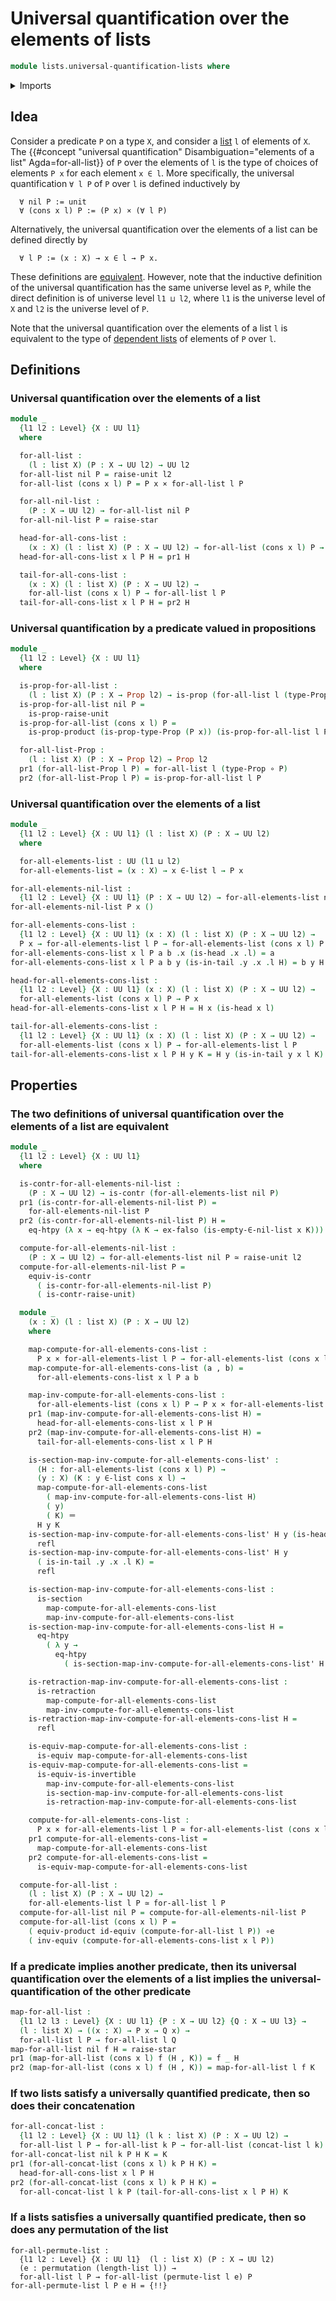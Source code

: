 # Universal quantification over the elements of lists

```agda
module lists.universal-quantification-lists where
```

<details><summary>Imports</summary>

```agda
open import foundation.cartesian-product-types
open import foundation.contractible-types
open import foundation.dependent-pair-types
open import foundation.empty-types
open import foundation.equality-cartesian-product-types
open import foundation.equivalences
open import foundation.function-extensionality
open import foundation.function-types
open import foundation.functoriality-cartesian-product-types
open import foundation.identity-types
open import foundation.propositions
open import foundation.retractions
open import foundation.sections
open import foundation.unit-type
open import foundation.universe-levels

open import lists.concatenation-lists
open import lists.elementhood-relation-lists
open import lists.lists
open import lists.permutation-lists

open import finite-group-theory.permutations-standard-finite-types
```

</details>

## Idea

Consider a predicate `P` on a type `X`, and consider a [list](lists.lists.md)
`l` of elements of `X`. The
{{#concept "universal quantification" Disambiguation="elements of a list" Agda=for-all-list}}
of `P` over the elements of `l` is the type of choices of elements `P x` for
each element `x ∈ l`. More specifically, the universal quantification `∀ l P` of
`P` over `l` is defined inductively by

```text
  ∀ nil P := unit
  ∀ (cons x l) P := (P x) × (∀ l P)
```

Alternatively, the universal quantification over the elements of a list can be
defined directly by

```text
  ∀ l P := (x : X) → x ∈ l → P x.
```

These definitions are [equivalent](foundation-core.equivalences.md). However,
note that the inductive definition of the universal quantification has the same
universe level as `P`, while the direct definition is of universe level
`l1 ⊔ l2`, where `l1` is the universe level of `X` and `l2` is the universe
level of `P`.

Note that the universal quantification over the elements of a list `l` is
equivalent to the type of [dependent lists](lists.dependent-lists.md) of
elements of `P` over `l`.

## Definitions

### Universal quantification over the elements of a list

```agda
module _
  {l1 l2 : Level} {X : UU l1}
  where

  for-all-list :
    (l : list X) (P : X → UU l2) → UU l2
  for-all-list nil P = raise-unit l2
  for-all-list (cons x l) P = P x × for-all-list l P

  for-all-nil-list :
    (P : X → UU l2) → for-all-list nil P
  for-all-nil-list P = raise-star

  head-for-all-cons-list :
    (x : X) (l : list X) (P : X → UU l2) → for-all-list (cons x l) P → P x
  head-for-all-cons-list x l P H = pr1 H

  tail-for-all-cons-list :
    (x : X) (l : list X) (P : X → UU l2) →
    for-all-list (cons x l) P → for-all-list l P
  tail-for-all-cons-list x l P H = pr2 H
```

### Universal quantification by a predicate valued in propositions

```agda
module _
  {l1 l2 : Level} {X : UU l1}
  where

  is-prop-for-all-list :
    (l : list X) (P : X → Prop l2) → is-prop (for-all-list l (type-Prop ∘ P))
  is-prop-for-all-list nil P =
    is-prop-raise-unit
  is-prop-for-all-list (cons x l) P =
    is-prop-product (is-prop-type-Prop (P x)) (is-prop-for-all-list l P)

  for-all-list-Prop :
    (l : list X) (P : X → Prop l2) → Prop l2
  pr1 (for-all-list-Prop l P) = for-all-list l (type-Prop ∘ P)
  pr2 (for-all-list-Prop l P) = is-prop-for-all-list l P
```

### Universal quantification over the elements of a list

```agda
module _
  {l1 l2 : Level} {X : UU l1} (l : list X) (P : X → UU l2)
  where

  for-all-elements-list : UU (l1 ⊔ l2)
  for-all-elements-list = (x : X) → x ∈-list l → P x

for-all-elements-nil-list :
  {l1 l2 : Level} {X : UU l1} (P : X → UU l2) → for-all-elements-list nil P
for-all-elements-nil-list P x ()

for-all-elements-cons-list :
  {l1 l2 : Level} {X : UU l1} (x : X) (l : list X) (P : X → UU l2) →
  P x → for-all-elements-list l P → for-all-elements-list (cons x l) P
for-all-elements-cons-list x l P a b .x (is-head .x .l) = a
for-all-elements-cons-list x l P a b y (is-in-tail .y .x .l H) = b y H

head-for-all-elements-cons-list :
  {l1 l2 : Level} {X : UU l1} (x : X) (l : list X) (P : X → UU l2) →
  for-all-elements-list (cons x l) P → P x
head-for-all-elements-cons-list x l P H = H x (is-head x l)

tail-for-all-elements-cons-list :
  {l1 l2 : Level} {X : UU l1} (x : X) (l : list X) (P : X → UU l2) →
  for-all-elements-list (cons x l) P → for-all-elements-list l P
tail-for-all-elements-cons-list x l P H y K = H y (is-in-tail y x l K)
```

## Properties

### The two definitions of universal quantification over the elements of a list are equivalent

```agda
module _
  {l1 l2 : Level} {X : UU l1}
  where

  is-contr-for-all-elements-nil-list :
    (P : X → UU l2) → is-contr (for-all-elements-list nil P)
  pr1 (is-contr-for-all-elements-nil-list P) =
    for-all-elements-nil-list P
  pr2 (is-contr-for-all-elements-nil-list P) H =
    eq-htpy (λ x → eq-htpy (λ K → ex-falso (is-empty-∈-nil-list x K)))

  compute-for-all-elements-nil-list :
    (P : X → UU l2) → for-all-elements-list nil P ≃ raise-unit l2
  compute-for-all-elements-nil-list P =
    equiv-is-contr
      ( is-contr-for-all-elements-nil-list P)
      ( is-contr-raise-unit)

  module _
    (x : X) (l : list X) (P : X → UU l2)
    where

    map-compute-for-all-elements-cons-list :
      P x × for-all-elements-list l P → for-all-elements-list (cons x l) P
    map-compute-for-all-elements-cons-list (a , b) =
      for-all-elements-cons-list x l P a b

    map-inv-compute-for-all-elements-cons-list :
      for-all-elements-list (cons x l) P → P x × for-all-elements-list l P
    pr1 (map-inv-compute-for-all-elements-cons-list H) =
      head-for-all-elements-cons-list x l P H
    pr2 (map-inv-compute-for-all-elements-cons-list H) =
      tail-for-all-elements-cons-list x l P H

    is-section-map-inv-compute-for-all-elements-cons-list' :
      (H : for-all-elements-list (cons x l) P) →
      (y : X) (K : y ∈-list cons x l) →
      map-compute-for-all-elements-cons-list
        ( map-inv-compute-for-all-elements-cons-list H)
        ( y)
        ( K) ＝
      H y K
    is-section-map-inv-compute-for-all-elements-cons-list' H y (is-head .y .l) =
      refl
    is-section-map-inv-compute-for-all-elements-cons-list' H y
      ( is-in-tail .y .x .l K) =
      refl

    is-section-map-inv-compute-for-all-elements-cons-list :
      is-section
        map-compute-for-all-elements-cons-list
        map-inv-compute-for-all-elements-cons-list
    is-section-map-inv-compute-for-all-elements-cons-list H =
      eq-htpy
        ( λ y →
          eq-htpy
            ( is-section-map-inv-compute-for-all-elements-cons-list' H y))

    is-retraction-map-inv-compute-for-all-elements-cons-list :
      is-retraction
        map-compute-for-all-elements-cons-list
        map-inv-compute-for-all-elements-cons-list
    is-retraction-map-inv-compute-for-all-elements-cons-list H =
      refl

    is-equiv-map-compute-for-all-elements-cons-list :
      is-equiv map-compute-for-all-elements-cons-list
    is-equiv-map-compute-for-all-elements-cons-list =
      is-equiv-is-invertible
        map-inv-compute-for-all-elements-cons-list
        is-section-map-inv-compute-for-all-elements-cons-list
        is-retraction-map-inv-compute-for-all-elements-cons-list

    compute-for-all-elements-cons-list :
      P x × for-all-elements-list l P ≃ for-all-elements-list (cons x l) P
    pr1 compute-for-all-elements-cons-list =
      map-compute-for-all-elements-cons-list
    pr2 compute-for-all-elements-cons-list =
      is-equiv-map-compute-for-all-elements-cons-list

  compute-for-all-list :
    (l : list X) (P : X → UU l2) →
    for-all-elements-list l P ≃ for-all-list l P
  compute-for-all-list nil P = compute-for-all-elements-nil-list P
  compute-for-all-list (cons x l) P =
    ( equiv-product id-equiv (compute-for-all-list l P)) ∘e
    ( inv-equiv (compute-for-all-elements-cons-list x l P))
```

### If a predicate implies another predicate, then its universal quantification over the elements of a list implies the universal-quantification of the other predicate

```agda
map-for-all-list :
  {l1 l2 l3 : Level} {X : UU l1} {P : X → UU l2} {Q : X → UU l3} →
  (l : list X) → ((x : X) → P x → Q x) →
  for-all-list l P → for-all-list l Q
map-for-all-list nil f H = raise-star
pr1 (map-for-all-list (cons x l) f (H , K)) = f _ H
pr2 (map-for-all-list (cons x l) f (H , K)) = map-for-all-list l f K
```

### If two lists satisfy a universally quantified predicate, then so does their concatenation

```agda
for-all-concat-list :
  {l1 l2 : Level} {X : UU l1} (l k : list X) (P : X → UU l2) →
  for-all-list l P → for-all-list k P → for-all-list (concat-list l k) P
for-all-concat-list nil k P H K = K
pr1 (for-all-concat-list (cons x l) k P H K) =
  head-for-all-cons-list x l P H
pr2 (for-all-concat-list (cons x l) k P H K) =
  for-all-concat-list l k P (tail-for-all-cons-list x l P H) K
```

### If a lists satisfies a universally quantified predicate, then so does any permutation of the list

```text
for-all-permute-list :
  {l1 l2 : Level} {X : UU l1}  (l : list X) (P : X → UU l2)
  (e : permutation (length-list l)) →
  for-all-list l P → for-all-list (permute-list l e) P
for-all-permute-list l P e H = {!!}
```
